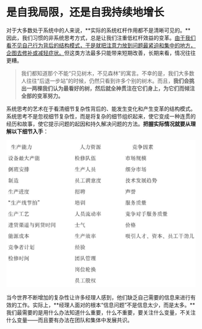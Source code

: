 # 是自我局限，还是自我持续地增长

对于大多数处于系统中的人来说，**实际的系统杠杆作用都不是清晰可见的。**因此，我们习惯的非系统思考方式，总是让我们注重低杠杆效益的变革。<u>由于我们看不见自己行为背后的结构模式，于是就把注意力放到问题最紧迫和集中的地方，企图去修补或减轻症状。</u>但这类方法最多只能带来短期改善，长期来看，情况往往更糟。

> 我们都知道那个不能“只见树木，不见森林”的寓言。不幸的是，我们大多数人往往“后退一步站”的时候，仍然只看到许多个别的树木。而且，**我们会挑出一两棵我们认为最看好的树，然后就全神贯注在它们身上，为它们而倾注全部的变革努力。**

系统思考的艺术在于看清细节复杂性背后的、能发生变化和产生变革的结构模式。系统思考不是忽视细节复杂性，而是将复杂的细节组织起来，使它变成一种连贯的经历和故事，使它提示问题的起因和持久解决问题的方法。**把握实际情况就要从理解以下细节入手**：

![1573013687173](assets/1573013687173.png)

当今世界不断增加的复杂性让许多经理人感到，他们缺乏自己需要的信息来进行有效的工作。实际上，**经理人面对的根本“信息问题”不是信息太少，而是太多。**我们最需要的是用什么办法知道什么重要，什么不重要，要关注什么变量，不关注什么变量——而且要有办法在团队和集体中发展共识。